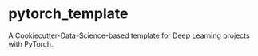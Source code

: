 # pytorch_template
A Cookiecutter-Data-Science-based template for Deep Learning projects with PyTorch.
